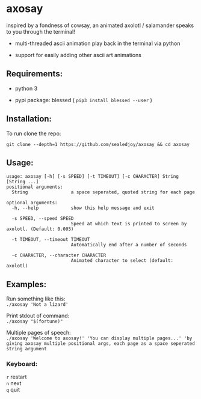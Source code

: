 # axosay
 inspired by a fondness of cowsay, 
 an animated axolotl / salamander speaks to you through the terminal!

 - multi-threaded ascii animation play back in the terminal via python
 
 - support for easily adding other ascii art animations
        
## Requirements:

- python 3

- pypi package: blessed ( `pip3 install blessed --user` )

## Installation:

To run clone the repo:

`git clone --depth=1 https://github.com/sealedjoy/axosay && cd axosay` 

## Usage:
```
usage: axosay [-h] [-s SPEED] [-t TIMEOUT] [-c CHARACTER] String [String ...]
positional arguments:
  String                a space seperated, quoted string for each page
  
optional arguments:
  -h, --help            show this help message and exit
  
  -s SPEED, --speed SPEED
                        Speed at which text is printed to screen by axolotl. (Default: 0.005)

  -t TIMEOUT, --timeout TIMEOUT
                        Automatically end after a number of seconds

  -c CHARACTER, --character CHARACTER
                        Animated character to select (default: axolotl)
```
## Examples:

Run something like this:  
`./axosay 'Not a lizard'`

Print stdout of command:  
`./axosay "$(fortune)"`

Multiple pages of speech:  
`./axosay 'Welcome to axosay!' 'You can display multiple pages...' 'by giving axosay multiple positional args, each page as a space seperated string argument `

### Keyboard:

`r` restart  
`n` next  
`q` quit  
 
 


